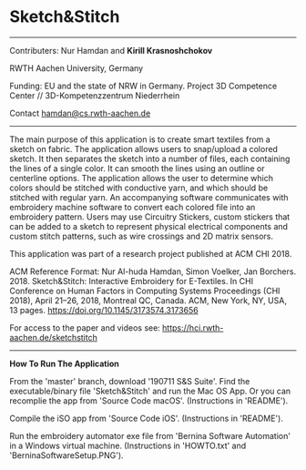 # Sketch&Stitch

------------

Contributers: Nur Hamdan and **Kirill Krasnoshchokov**

RWTH Aachen University, Germany

Funding:  EU and the state of NRW in Germany. Project 3D Competence Center // 3D-Kompetenzzentrum Niederrhein

Contact hamdan@cs.rwth-aachen.de

------------

The main purpose of this application is to create smart textiles from a sketch on fabric. The application allows users to snap/upload a colored sketch. It then separates the sketch into a number of files, each containing the lines of a single color. It can smooth the lines using an outline or centerline options. The application allows the user to determine which colors should be stitched with conductive yarn, and which should be stitched with regular yarn. An accompanying software communicates with embroidery machine software to convert each colored file into an embroidery pattern. Users may use Circuitry Stickers, custom stickers that can be added to a sketch to represent physical electrical components and custom stitch patterns, such as wire crossings and 2D matrix sensors.

This application was part of a research project published at ACM CHI 2018.

ACM Reference Format: Nur Al-huda Hamdan, Simon Voelker, Jan Borchers. 2018. Sketch&Stitch: Interactive Embroidery for E-Textiles. In CHI Conference on Human Factors in Computing Systems Proceedings (CHI 2018), April 21–26, 2018, Montreal QC, Canada. ACM, New York, NY, USA, 13 pages. https://doi.org/10.1145/3173574.3173656

For access to the paper and videos see: https://hci.rwth-aachen.de/sketchstitch

------------

**How To Run The Application**

From the 'master' branch, download '190711 S&S Suite'.
Find the executable/binary file 'Sketch&Stitch' and run the Mac OS App. Or you can recomplie the app from 'Source Code macOS'. (Instructions in 'README'). 

Compile the iSO app from 'Source Code iOS'. (Instructions in 'README').

Run the embroidery automator exe file from 'Bernina Software Automation' in a Windows virtual machine. (Instructions in 'HOWTO.txt' and 'BerninaSoftwareSetup.PNG').
